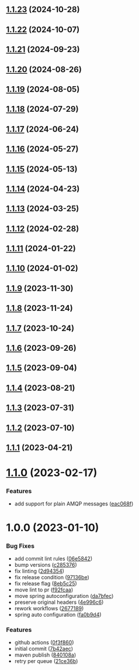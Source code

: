 ## [1.1.23](https://github.com/jaconi-io/spring-rabbitmq-retry/compare/v1.1.22...v1.1.23) (2024-10-28)

## [1.1.22](https://github.com/jaconi-io/spring-rabbitmq-retry/compare/v1.1.21...v1.1.22) (2024-10-07)

## [1.1.21](https://github.com/jaconi-io/spring-rabbitmq-retry/compare/v1.1.20...v1.1.21) (2024-09-23)

## [1.1.20](https://github.com/jaconi-io/spring-rabbitmq-retry/compare/v1.1.19...v1.1.20) (2024-08-26)

## [1.1.19](https://github.com/jaconi-io/spring-rabbitmq-retry/compare/v1.1.18...v1.1.19) (2024-08-05)

## [1.1.18](https://github.com/jaconi-io/spring-rabbitmq-retry/compare/v1.1.17...v1.1.18) (2024-07-29)

## [1.1.17](https://github.com/jaconi-io/spring-rabbitmq-retry/compare/v1.1.16...v1.1.17) (2024-06-24)

## [1.1.16](https://github.com/jaconi-io/spring-rabbitmq-retry/compare/v1.1.15...v1.1.16) (2024-05-27)

## [1.1.15](https://github.com/jaconi-io/spring-rabbitmq-retry/compare/v1.1.14...v1.1.15) (2024-05-13)

## [1.1.14](https://github.com/jaconi-io/spring-rabbitmq-retry/compare/v1.1.13...v1.1.14) (2024-04-23)

## [1.1.13](https://github.com/jaconi-io/spring-rabbitmq-retry/compare/v1.1.12...v1.1.13) (2024-03-25)

## [1.1.12](https://github.com/jaconi-io/spring-rabbitmq-retry/compare/v1.1.11...v1.1.12) (2024-02-28)

## [1.1.11](https://github.com/jaconi-io/spring-rabbitmq-retry/compare/v1.1.10...v1.1.11) (2024-01-22)

## [1.1.10](https://github.com/jaconi-io/spring-rabbitmq-retry/compare/v1.1.9...v1.1.10) (2024-01-02)

## [1.1.9](https://github.com/jaconi-io/spring-rabbitmq-retry/compare/v1.1.8...v1.1.9) (2023-11-30)

## [1.1.8](https://github.com/jaconi-io/spring-rabbitmq-retry/compare/v1.1.7...v1.1.8) (2023-11-24)

## [1.1.7](https://github.com/jaconi-io/spring-rabbitmq-retry/compare/v1.1.6...v1.1.7) (2023-10-24)

## [1.1.6](https://github.com/jaconi-io/spring-rabbitmq-retry/compare/v1.1.5...v1.1.6) (2023-09-26)

## [1.1.5](https://github.com/jaconi-io/spring-rabbitmq-retry/compare/v1.1.4...v1.1.5) (2023-09-04)

## [1.1.4](https://github.com/jaconi-io/spring-rabbitmq-retry/compare/v1.1.3...v1.1.4) (2023-08-21)

## [1.1.3](https://github.com/jaconi-io/spring-rabbitmq-retry/compare/v1.1.2...v1.1.3) (2023-07-31)

## [1.1.2](https://github.com/jaconi-io/spring-rabbitmq-retry/compare/v1.1.1...v1.1.2) (2023-07-10)

## [1.1.1](https://github.com/jaconi-io/spring-rabbitmq-retry/compare/v1.1.0...v1.1.1) (2023-04-21)

# [1.1.0](https://github.com/jaconi-io/spring-rabbitmq-retry/compare/v1.0.0...v1.1.0) (2023-02-17)


### Features

* add support for plain AMQP messages ([eac068f](https://github.com/jaconi-io/spring-rabbitmq-retry/commit/eac068f018bbb9c9aa69c959fb86542f7f17277e))

# 1.0.0 (2023-01-10)


### Bug Fixes

* add commit lint rules ([06e5842](https://github.com/jaconi-io/spring-rabbitmq-retry/commit/06e5842623204abd88fad5ed8394883d182066e2))
* bump versions ([c285376](https://github.com/jaconi-io/spring-rabbitmq-retry/commit/c285376200f1e238216ecb67ba0c986ff3c9b0b1))
* fix linting ([2d94354](https://github.com/jaconi-io/spring-rabbitmq-retry/commit/2d9435446396792b6136a13908c7f3772956af6c))
* fix release condition ([97136be](https://github.com/jaconi-io/spring-rabbitmq-retry/commit/97136be11b55dab5372cbf0146d4a2ba362f110c))
* fix release flag ([8eb5c25](https://github.com/jaconi-io/spring-rabbitmq-retry/commit/8eb5c25a308a3c8830d0181aaa8d4e822aeb029b))
* move lint to pr ([f92fcaa](https://github.com/jaconi-io/spring-rabbitmq-retry/commit/f92fcaae0fe21b5325d066bb20084b3f380adfa1))
* move spring autoconfiguration ([da7bfec](https://github.com/jaconi-io/spring-rabbitmq-retry/commit/da7bfec867f05e743d7d58b2b1fdaf9e5863cc93))
* preserve original headers ([4e996c6](https://github.com/jaconi-io/spring-rabbitmq-retry/commit/4e996c66d361d1d4b3a641729fee51dc1c9bd0f2))
* rework workflows ([2677189](https://github.com/jaconi-io/spring-rabbitmq-retry/commit/26771897755c72e636266f6e63c963b395f8fdb9))
* spring auto configuration ([fa0b9d4](https://github.com/jaconi-io/spring-rabbitmq-retry/commit/fa0b9d4ff82bc8552d71fd05255682561ec035e5))


### Features

* github actions ([0f3f860](https://github.com/jaconi-io/spring-rabbitmq-retry/commit/0f3f86048fa893b60f8cb8962a15b9c9a545627a))
* initial commit ([7b42aec](https://github.com/jaconi-io/spring-rabbitmq-retry/commit/7b42aec084fd4fd21904a935324d40d0b476916d))
* maven publish ([840108a](https://github.com/jaconi-io/spring-rabbitmq-retry/commit/840108ad21c1b904fcea555a70cbf3adbd33c351))
* retry per queue ([21ce36b](https://github.com/jaconi-io/spring-rabbitmq-retry/commit/21ce36b750a732239af36e18e0e20f264d434e1b))
